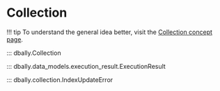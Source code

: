 # Collection

!!! tip
    To understand the general idea better, visit the [Collection concept page](../concepts/collections.md).

::: dbally.Collection

::: dbally.data_models.execution_result.ExecutionResult

::: dbally.collection.IndexUpdateError